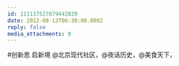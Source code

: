 ```yaml
---
id: 111137527879442829
date: 2012-08-12T06:38:00.000Z
reply: false
media_attachments: 0
---
```


#创新思 启新境 @北京现代社区，@夜话历史，@美食天下，​​​​

